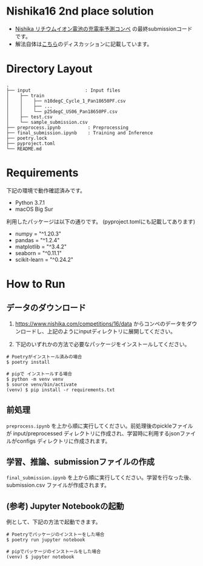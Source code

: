 # Nishika16 2nd place solution
- [Nishika リチウムイオン電池の充電率予測コンペ](https://www.nishika.com/competitions/16/summary) の最終submissionコードです。
- 解法自体は[こちら](https://www.nishika.com/competitions/16/topics/134)のディスカッションに記載しています。


# Directory Layout
```
.
├── input                    : Input files
│    ├── train
│    │    ├── n10degC_Cycle_1_Pan18650PF.csv
│    │    ├── ...
│    │    └── p25degC_US06_Pan18650PF.csv
│    ├── test.csv
│    └── sample_submission.csv
├── preprocess.ipynb          : Preprocessing
├── final_submission.ipynb    : Training and Inference
├── poetry.lock 
├── pyproject.toml 
└── README.md
```


# Requirements
下記の環境で動作確認済みです。
- Python 3.7.1
- macOS Big Sur

利用したパッケージは以下の通りです。 (pyproject.tomlにも記載してあります)
- numpy = "^1.20.3"
- pandas = "^1.2.4"
- matplotlib = "^3.4.2"
- seaborn = "^0.11.1"
- scikit-learn = "^0.24.2"


# How to Run
## データのダウンロード
1. https://www.nishika.com/competitions/16/data からコンペのデータをダウンロードし、上記のようにinputディレクトリに展開してください。

2. 下記のいずれかの方法で必要なパッケージをインストールしてください。

```
# Poetryがインストール済みの場合
$ poetry install

# pipで インストールする場合
$ python -m venv venv
$ source venv/bin/activate
(venv) $ pip install -r requirements.txt
```


## 前処理
`preprocess.ipynb` を上から順に実行してください。前処理後のpickleファイルが input/preprocessed ディレクトリに作成され、学習時に利用するjsonファイルがconfigs ディレクトリに作成されます。


## 学習、推論、submissionファイルの作成
`final_submission.ipynb` を上から順に実行してください。学習を行なった後、submission.csv ファイルが作成されます。


## (参考) Jupyter Notebookの起動
例として、下記の方法で起動できます。
```
# Poetryでパッケージのインストーをした場合
$ poetry run jupyter notebook

# pipでパッケージのインストールをした場合
(venv) $ jupyter notebook
```